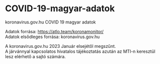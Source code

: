 # COVID-19-magyar-adatok
koronavirus.gov.hu COVID 19 magyar adatok

Adatok forrása: https://atlo.team/koronamonitor/  
Adatok elsődleges forrása: koronavirus.gov.hu  

A koronavirus.gov.hu 2023 Január elsejétől megszűnt.  
A járvánnyal kapcsolatos hivatalos tájékoztatás azután az MTI-n keresztül lesz elérhető a sajtó számára.  
